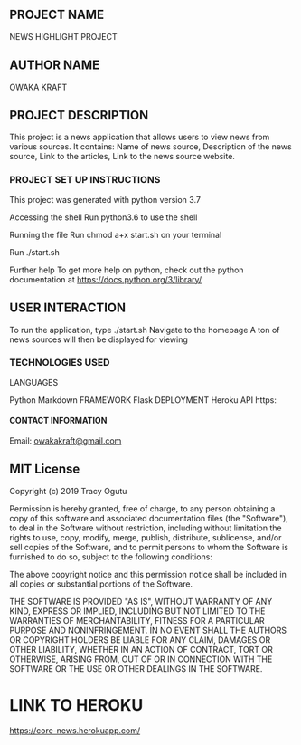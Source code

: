 ## PROJECT NAME

NEWS HIGHLIGHT PROJECT

## AUTHOR NAME
OWAKA KRAFT
## PROJECT DESCRIPTION

This project is a news application that allows users to view news from various sources. It contains:
Name of news source, Description of the news source, Link to the articles, Link to the news source website.

### PROJECT SET UP INSTRUCTIONS
This project was generated with python version 3.7

Accessing the shell
Run python3.6 <name-of-file> to use the shell

Running the file
Run chmod a+x start.sh on your terminal

Run ./start.sh

Further help
To get more help on python, check out the python documentation at https://docs.python.org/3/library/

## USER INTERACTION
To run the application, type ./start.sh
Navigate to the homepage
A ton of news sources will then be displayed for viewing

### TECHNOLOGIES USED
LANGUAGES

Python
Markdown
FRAMEWORK
Flask
DEPLOYMENT
Heroku
API
https:

#### CONTACT INFORMATION
Email: owakakraft@gmail.com


## MIT License
Copyright (c) 2019 Tracy Ogutu

Permission is hereby granted, free of charge, to any person obtaining a copy of this software and associated documentation files (the "Software"), to deal in the Software without restriction, including without limitation the rights to use, copy, modify, merge, publish, distribute, sublicense, and/or sell copies of the Software, and to permit persons to whom the Software is furnished to do so, subject to the following conditions:

The above copyright notice and this permission notice shall be included in all copies or substantial portions of the Software.

THE SOFTWARE IS PROVIDED "AS IS", WITHOUT WARRANTY OF ANY KIND, EXPRESS OR IMPLIED, INCLUDING BUT NOT LIMITED TO THE WARRANTIES OF MERCHANTABILITY, FITNESS FOR A PARTICULAR PURPOSE AND NONINFRINGEMENT. IN NO EVENT SHALL THE AUTHORS OR COPYRIGHT HOLDERS BE LIABLE FOR ANY CLAIM, DAMAGES OR OTHER LIABILITY, WHETHER IN AN ACTION OF CONTRACT, TORT OR OTHERWISE, ARISING FROM, OUT OF OR IN CONNECTION WITH THE SOFTWARE OR THE USE OR OTHER DEALINGS IN THE SOFTWARE.

# LINK TO HEROKU
https://core-news.herokuapp.com/